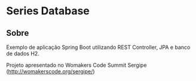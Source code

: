 # Series Database

## Sobre
Exemplo de aplicação Spring Boot utilizando REST Controller, JPA e banco de dados H2.

Projeto apresentado no Womakers Code Summit Sergipe (http://womakerscode.org/sergipe/)